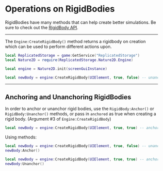 # Operations on RigidBodies

RigidBodies have many methods that can help create better simulations. Be sure to check out the [RigidBody API](https://github.com/jaipack17/Nature2D/tree/master/docs/api/rigidbody).

<hr/>

The `Engine:CreateRigidBody()` method returns a rigidbody on creation which can be used to perform different actions upon.

```lua
local ReplicatedStorage = game:GetService("ReplicatedStorage")
local Nature2D = require(ReplicatedStorage.Nature2D.Engine)

local engine = Nature2D.init(screenGuiInstance)

local newBody = engine:CreateRigidBody(UIElement, true, false) -- unanchored collidable rigid body.
```

<hr/>

## Anchoring and Unanchoring RigidBodies

In order to anchor or unanchor rigid bodies, use the `RigidBody:Anchor()` or `RigidBody:Unanchor()` methods, or pass in `anchored` as true when creating a rigid body. (Argument #3 of `Engine:CreateRigidBody`)

```lua
local newBody = engine:CreateRigidBody(UIElement, true, true) -- anchored collidable rigid body.
```

Using methods:

```lua
local newBody = engine:CreateRigidBody(UIElement, true, false) -- unanchored collidable rigid body.
newBody:Anchor()
```

```lua
local newBody = engine:CreateRigidBody(UIElement, true, true) -- anchored collidable rigid body.
newBody:Unanchor()
```
